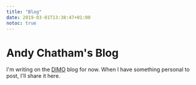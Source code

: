 ```yaml
---
title: "Blog"
date: 2019-03-01T13:38:47+01:00
notoc: true
---
```


# Andy Chatham's Blog

I'm writing on the [DIMO](dimo.zone) blog for now. When I have something personal to post, I'll share it here. 
